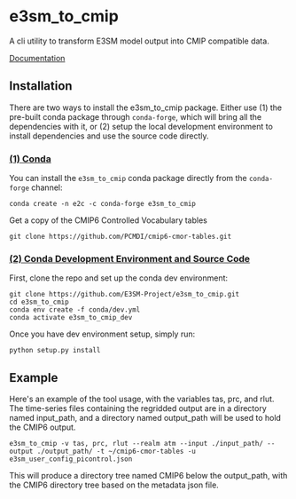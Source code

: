 # e3sm_to_cmip

A cli utility to transform E3SM model output into CMIP compatible data.

[Documentation](https://e3sm-project.github.io/e3sm_to_cmip)


## Installation

There are two ways to install the e3sm_to_cmip package. Either use (1) the pre-built conda package through `conda-forge`, which will bring all the dependencies with it, or (2) setup the local development environment to install dependencies and use the source code directly.

### <ins>(1) Conda</ins>

You can install the `e3sm_to_cmip` conda package directly from the `conda-forge` channel:
```
conda create -n e2c -c conda-forge e3sm_to_cmip
```

Get a copy of the CMIP6 Controlled Vocabulary tables
```
git clone https://github.com/PCMDI/cmip6-cmor-tables.git
```

### <ins>(2) Conda Development Environment and Source Code</ins>

First, clone the repo and set up the conda dev environment:
```
git clone https://github.com/E3SM-Project/e3sm_to_cmip.git
cd e3sm_to_cmip
conda env create -f conda/dev.yml
conda activate e3sm_to_cmip_dev
```

Once you have dev environment setup, simply run:
```
python setup.py install
```

## Example

Here's an example of the tool usage, with the variables tas, prc, and rlut. The time-series files containing the regridded output are in a directory named input_path, and a directory named output_path will be used to hold the CMIP6 output.

```
e3sm_to_cmip -v tas, prc, rlut --realm atm --input ./input_path/ --output ./output_path/ -t ~/cmip6-cmor-tables -u e3sm_user_config_picontrol.json
```

This will produce a directory tree named CMIP6 below the output_path, with the CMIP6 directory tree based on the metadata json file. 
